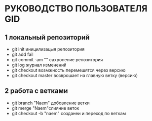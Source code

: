 # РУКОВОДСТВО ПОЛЬЗОВАТЕЛЯ GID
## 1 локальный репозиторий 
* git init иницилизацыя репозитория 
* git add fail 
* git commit -am "" сахронение репозитория 
* git log журнал изменений 
* git checkout возмжность перемешятся через версию 
* git checkout master возврошает на главную ветку (версию) 
## 2 работа с ветками 
* git branch "Naem" добовление ветки 
* git merge "Naem"слияние веток 
* git checkout -b "naem" созданеи и переход по веткам 
